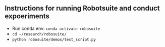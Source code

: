 ## Instructions for running Robotsuite and conduct expoeriments
- Run conda env: `conda activate robosuite`
- `cd ~/research/robosuite/`
- `python robosuite/demos/test_script.py`